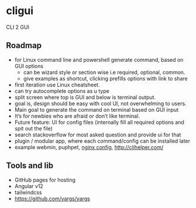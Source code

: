 # cligui
CLI 2 GUI

## Roadmap
- for Linux command line and powershell generate command, based on GUI options
  - can be wizard style or section wise i.e required, optional, common.
  - give examples as shortcut, clicking prefills options with link to share
- first iteration use Linux cheatsheet.
- can try autocomplete options as u type
- split screen where top is GUI and below is terminal output.
- goal is, design should be easy with cool UI, not overwhelming to users.
- Main goal to generate the command on terminal based on GUI input
- It’s for newbies who are afraid or don’t like terminal.
- Future feature: UI for config files (internally fill all required options and spit out the file)
- search stackoverflow for most asked question and provide ui for that
- plugin / modular app, where each command/config can be installed later
- example webmin, puphpet, [nginx config](https://www.digitalocean.com/community/tools/nginx), http://clihelper.com/
## Tools and lib
- GitHub pages for hosting
- Angular v12
- tailwindcss
- https://github.com/yargs/yargs
